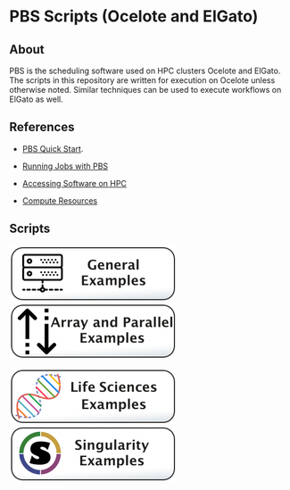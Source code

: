 # PBS Scripts (Ocelote and ElGato)

## About
PBS is the scheduling software used on HPC clusters Ocelote and ElGato. The scripts in this repository are written for execution on Ocelote unless otherwise noted. Similar techniques can be used to execute workflows on ElGato as well.

## References

* [PBS Quick Start](https://public.confluence.arizona.edu/display/UAHPC/Ocelote+Quick+Start).

* [Running Jobs with PBS](https://public.confluence.arizona.edu/pages/viewpage.action?pageId=86409309)

* [Accessing Software on HPC](https://public.confluence.arizona.edu/display/UAHPC/Accessing+Software)

* [Compute Resources](https://public.confluence.arizona.edu/display/UAHPC/Compute+Resources)


## Scripts
![](/Images/general-examples-button.png) [![](/Images/parallel-and-array.png)](Array-and-Parallel)

![](/Images/life-sciences-button.png) ![](/Images/singularity-button.png)

